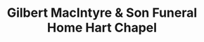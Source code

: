 ---
title: "Gilbert MacIntyre & Son Funeral Home Hart Chapel"
url: /guelph/gilbert-macintyre-and-son-funeral-home-hart-chapel/
shop: funeral directors
---
